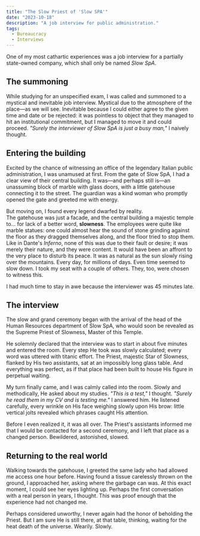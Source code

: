 ```yaml
---
title: "The Slow Priest of 'Slow SPA'"
date: "2023-10-18"
description: "A job interview for public administration."
tags:
  - Bureaucracy
  - Interviews
---
```


One of my most cathartic experiences was a job interview for a partially state-owned company, which shall only be named _Slow SpA_.

## The summoning

While studying for an unspecified exam, I was called and summoned to a mystical and inevitable job interview. Mystical due to the atmosphere of the place—as we will see. Inevitable because I could either agree to the given time and date or be rejected: it was pointless to object that they managed to hit an institutional commitment, but I managed to move it and could proceed. _"Surely the interviewer of Slow SpA is just a busy man,"_ I naively thought.

## Entering the building

Excited by the chance of witnessing an office of the legendary Italian public administration, I was unamused at first. From the gate of Slow SpA, I had a clear view of their central building. It was—and perhaps still is—an unassuming block of marble with glass doors, with a little gatehouse connecting it to the street. The guardian was a kind woman who promptly opened the gate and greeted me with energy.

But moving on, I found every legend dwarfed by reality.  
The gatehouse was just a facade, and the central building a majestic temple to... for lack of a better word, **slowness**. The employees were quite like marble statues: one could almost hear the sound of stone grinding against the floor as they dragged themselves along, and the floor tried to stop them. Like in Dante's _Inferno_, none of this was due to their fault or desire; it was merely their nature, and they were content. It would have been an affront to the very place to disturb its peace. It was as natural as the sun slowly rising over the mountains. Every day, for millions of days. Even time seemed to slow down. I took my seat with a couple of others. They, too, were chosen to witness this.

I had much time to stay in awe because the interviewer was 45 minutes late.

## The interview

The slow and grand ceremony began with the arrival of the head of the Human Resources department of Slow SpA, who would soon be revealed as the Supreme Priest of Slowness, Master of this Temple.

He solemnly declared that the interview was to start in about five minutes and entered the room. Every step He took was slowly calculated; every word was uttered with titanic effort. The Priest, majestic Star of Slowness, flanked by His two assistants, sat at an impossibly long glass table. And everything was perfect, as if that place had been built to house His figure in perpetual waiting.

My turn finally came, and I was calmly called into the room. Slowly and methodically, He asked about my studies. _"This is a test,"_ I thought. _"Surely he read them in my CV and is testing me."_ I answered him. He listened carefully, every wrinkle on His face weighing slowly upon His brow: little vertical jolts revealed which phrases caught His attention.

Before I even realized it, it was all over. The Priest's assistants informed me that I would be contacted for a second ceremony, and I left that place as a changed person. Bewildered, astonished, slowed.

## Returning to the real world

Walking towards the gatehouse, I greeted the same lady who had allowed me access one hour before. Having found a tissue carelessly thrown on the ground, I approached her, asking where the garbage can was. At this exact moment, I could see her eyes lighting up. Perhaps the first conversation with a real person in years, I thought. This was proof enough that the experience had not changed me.

Perhaps considered unworthy, I never again had the honor of beholding the Priest. But I am sure He is still there, at that table, thinking, waiting for the heat death of the universe. Wearily. Slowly.
